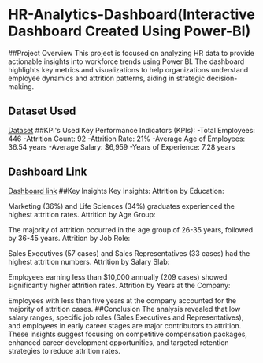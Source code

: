 # HR-Analytics-Dashboard(Interactive Dashboard Created Using Power-BI)
##Project Overview
This project is focused on analyzing HR data to provide actionable insights into workforce trends using Power BI. The dashboard highlights key metrics and visualizations to help organizations understand employee dynamics and attrition patterns, aiding in strategic decision-making.
## Dataset Used
<a href="https://github.com/junaidkhan16/HR-Analytics-Dashboard/blob/main/HR_Analytics.csv">Dataset</a>
##KPI's Used
Key Performance Indicators (KPIs):
-Total Employees: 446
-Attrition Count: 92
-Attrition Rate: 21%
-Average Age of Employees: 36.54 years
-Average Salary: $6,959
-Years of Experience: 7.28 years
## Dashboard Link
<a href="https://github.com/junaidkhan16/HR-Analytics-Dashboard/blob/main/HR%20data%20analytics%20report.pbix">Dashboard link</a>
##Key Insights
Key Insights:
Attrition by Education:

Marketing (36%) and Life Sciences (34%) graduates experienced the highest attrition rates.
Attrition by Age Group:

The majority of attrition occurred in the age group of 26-35 years, followed by 36-45 years.
Attrition by Job Role:

Sales Executives (57 cases) and Sales Representatives (33 cases) had the highest attrition numbers.
Attrition by Salary Slab:

Employees earning less than $10,000 annually (209 cases) showed significantly higher attrition rates.
Attrition by Years at the Company:

Employees with less than five years at the company accounted for the majority of attrition cases.
##Conclusion
The analysis revealed that low salary ranges, specific job roles (Sales Executives and Representatives), and employees in early career stages are major contributors to attrition. These insights suggest focusing on competitive compensation packages, enhanced career development opportunities, and targeted retention strategies to reduce attrition rates.
